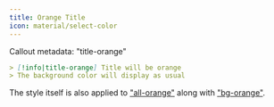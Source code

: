 ```yaml
---
title: Orange Title
icon: material/select-color
---
```


Callout metadata: "title-orange"

```md
> [!info|title-orange] Title will be orange
> The background color will display as usual
```

The style itself is also applied to ["all-orange"](../combined-styling/page-8.md)
along with ["bg-orange"](../bg-styling/page-8.md).

